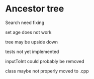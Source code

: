 # Ancestor tree
Search need fixing

set age does not work

tree may be upside down

tests not yet implemented

inputToInt could probably be removed

class maybe not properly moved to .cpp